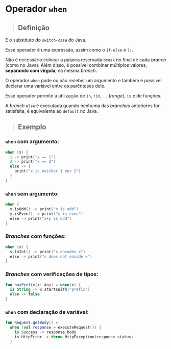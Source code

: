 # Operador `when`

> ## **Definição**

É o substituto do `switch-case` do Java.

Esse operador é uma expressão, assim como o `if-else` e `?:`.

Não é necessário colocar a palavra reservada `break` no final de cada _branch_ (como no Java). Além disso, é possível combinar múltiplos valores, **separando com vírgula**, na mesma _branch_.

O operador `when` pode ou não receber um argumento e também é possível declarar uma variável entre os parênteses dele.

Esse operador permite a utilização de `in`, `!in`, `..` (_range_), `is` e de funções.

A _branch_ `else` é executada quando nenhuma das _branches_ anteriores for satisfeita, é equivalente ao `default` no Java.

> ## **Exemplo**

### **`when` com argumento:**

```kotlin
when (x) {
  1 -> print("x == 1")
  2 -> print("x == 2")
  else -> {
    print("x is neither 1 nor 2")
  }
}
```

### **`when` sem argumento:**

```kotlin
when {
  x.isOdd() -> print("x is odd")
  y.isEven() -> print("y is even")
  else -> print("x+y is odd")
}
```

### **_Branches_ com funções:**

```kotlin
when (x) {
  s.toInt() -> print("s encodes x")
  else -> print("s does not encode x")
}
```

### **_Branches_ com verificações de tipos:**

```kotlin
fun hasPrefix(x: Any) = when(x) {
  is String -> x.startsWith("prefix")
  else -> false
}
```

### **`when` com declaração de variável:**

```kotlin
fun Request.getBody() =
  when (val response = executeRequest()) {
    is Success -> response.body
    is HttpError -> throw HttpException(response.status)
  }
```
